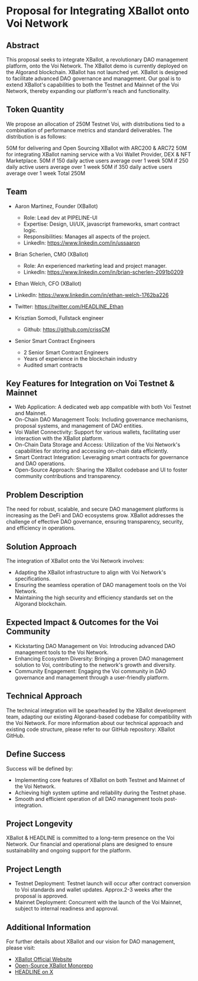 # Proposal for Integrating XBallot onto Voi Network

## Abstract

This proposal seeks to integrate XBallot, a revolutionary DAO management platform, onto the Voi Network. The XBallot demo is currently deployed on the Algorand blockchain. XBallot has not launched yet. XBallot is designed to facilitate advanced DAO governance and management. Our goal is to extend XBallot's capabilities to both the Testnet and Mainnet of the Voi Network, thereby expanding our platform's reach and functionality.

## Token Quantity

We propose an allocation of 250M Testnet Voi, with distributions tied to a combination of performance metrics and standard deliverables. The distribution is as follows:

50M for delivering and Open Sourcing XBallot with ARC200 & ARC72
50M for integrating XBallot naming service with a Voi Wallet Provider, DEX & NFT Marketplace.
50M if 150 daily active users average over 1 week
50M if 250 daily active users average over 1 week
50M if 350 daily active users average over 1 week
Total 250M

## Team

- Aaron Martinez, Founder (XBallot)

  - Role: Lead dev at PIPELINE-UI
  - Expertise: Design, UI/UX, javascript frameworks, smart contract logic.
  - Responsibilities: Manages all aspects of the project.
  - LinkedIn: <https://www.linkedin.com/in/ussaaron>

- Brian Scherlen, CMO (XBallot)

  - Role: An experienced marketing lead and project manager.
  - LinkedIn: <https://www.linkedin.com/in/brian-scherlen-2091b0209>

- Ethan Welch, CFO (XBallot)
- LinkedIn: <https://www.linkedin.com/in/ethan-welch-1762ba226>
- Twitter: <https://twitter.com/HEADLINE_Ethan>

- Krisztian Somodi, Fullstack engineer
  - Github: <https://github.com/crissCM>

- Senior Smart Contract Engineers
  - 2 Senior Smart Contract Engineers
  - Years of experience in the blockchain industry
  - Audited smart contracts

## Key Features for Integration on Voi Testnet & Mainnet

- Web Application: A dedicated web app compatible with both Voi Testnet and Mainnet.
- On-Chain DAO Management Tools: Including governance mechanisms, proposal systems, and management of DAO entities.
- Voi Wallet Connectivity: Support for various wallets, facilitating user interaction with the XBallot platform.
- On-Chain Data Storage and Access: Utilization of the Voi Network's capabilities for storing and accessing on-chain data efficiently.
- Smart Contract Integration: Leveraging smart contracts for governance and DAO operations.
- Open-Source Approach: Sharing the XBallot codebase and UI to foster community contributions and transparency.

## Problem Description

The need for robust, scalable, and secure DAO management platforms is increasing as the DeFi and DAO ecosystems grow. XBallot addresses the challenge of effective DAO governance, ensuring transparency, security, and efficiency in operations.

## Solution Approach

The integration of XBallot onto the Voi Network involves:

- Adapting the XBallot infrastructure to align with Voi Network's specifications.
- Ensuring the seamless operation of DAO management tools on the Voi Network.
- Maintaining the high security and efficiency standards set on the Algorand blockchain.

## Expected Impact & Outcomes for the Voi Community

- Kickstarting DAO Management on Voi: Introducing advanced DAO management tools to the Voi Network.
- Enhancing Ecosystem Diversity: Bringing a proven DAO management solution to Voi, contributing to the network's growth and diversity.
- Community Engagement: Engaging the Voi community in DAO governance and management through a user-friendly platform.

## Technical Approach

The technical integration will be spearheaded by the XBallot development team, adapting our existing Algorand-based codebase for compatibility with the Voi Network. For more information about our technical approach and existing code structure, please refer to our GitHub repository: XBallot GitHub.

## Define Success

Success will be defined by:

- Implementing core features of XBallot on both Testnet and Mainnet of the Voi Network.
- Achieving high system uptime and reliability during the Testnet phase.
- Smooth and efficient operation of all DAO management tools post-integration.

## Project Longevity

XBallot & HEADLINE is committed to a long-term presence on the Voi Network. Our financial and operational plans are designed to ensure sustainability and ongoing support for the platform.

## Project Length

- Testnet Deployment: Testnet launch will occur after contract conversion to Voi standards and wallet updates. Approx.2-3 weeks after the proposal is approved.
- Mainnet Deployment: Concurrent with the launch of the Voi Mainnet, subject to internal readiness and approval.

## Additional Information

For further details about XBallot and our vision for DAO management, please visit:

- [XBallot Official Website](https://www.xballot.net/)
- [Open-Source XBallot Monorepo](https://github.com/headline-design/xballot)
- [HEADLINE on X](https://twitter.com/headline_crypto)
